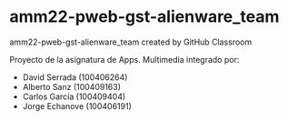 # amm22-pweb-gst-alienware_team
amm22-pweb-gst-alienware_team created by GitHub Classroom

Proyecto de la asignatura de Apps. Multimedia integrado por:
- David Serrada (100406264)
- Alberto Sanz (100409163)
- Carlos García (100409404)
- Jorge Echanove (100406191)